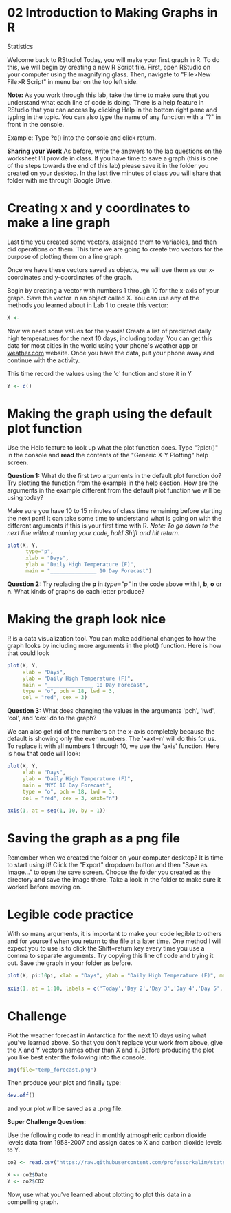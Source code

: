 02 Introduction to Making Graphs in R
================
Statistics

Welcome back to RStudio!
Today, you will make your first graph in R. To do this, we will begin by creating a new R Script file. First, open RStudio on your computer using the magnifying glass. Then, navigate to "File>New File>R Script" in menu bar on the top left side.

**Note:** As you work through this lab, take the time to make sure that you understand what each line of code is doing. There is a help feature in RStudio that you can access by clicking Help in the bottom right pane and typing in the topic. You can also type the name of any function with a "?" in front in the console. 


Example: Type ?c() into the console and click return.

**Sharing your Work** 
As before, write the answers to the lab questions on the worksheet I'll provide in class.  If you have time to save a graph (this is one of the steps towards the end of this lab) please save it in the folder you created on your desktop. In the last five minutes of class you will share that folder with me through Google Drive.

# Creating x and y coordinates to make a line graph

Last time you created some vectors, assigned them to variables, and then did operations on them. This time we are going to create two vectors for the purpose of plotting them on a line graph.

Once we have these vectors saved as objects, we will use them as our x-coordinates and y-coordinates of the graph.

Begin by creating a vector with numbers 1 through 10 for the x-axis of your graph. Save the vector in an object called X. You can use any of the methods you learned about in Lab 1 to create this vector:

```r
X <- 
```

Now we need some values for the y-axis! Create a list of predicted daily high temperatures for the next 10 days, including today. You can get this data for most cities in the world using your phone's weather app or <a href="https://weather.com/" target="_blank">weather.com</a>
website. Once you have the data, put your phone away and continue with the activity.

This time record the values using the 'c' function and store it in Y

```r
Y <- c()
```

# Making the graph using the default plot function

Use the Help feature to look up what the plot function does. Type "?plot()" in the console and **read** the contents of the "Generic X-Y Plotting" help screen.

**Question 1:** What do the first two arguments in the default plot function do? Try plotting the function from the example in the help section. How are the arguments in the example different from the default plot function we will be using today?

Make sure you have 10 to 15 minutes of class time remaining before starting the next part! It can take some time to understand what is going on with the different arguments if this is your first time with R. _Note: To go down to the next line without running your code, hold Shift and hit return._

``` r
plot(X, Y, 
      type="p",
      xlab = "Days", 
      ylab = "Daily High Temperature (F)", 
      main = "_______________ 10 Day Forecast")
```

**Question 2:** Try replacing the **p** in *type="p"* in the code above with **l**, **b**, **o** or **n**.  What kinds of graphs do each letter produce?


# Making the graph look nice

R is a data visualization tool. You can make additional changes to how the graph looks by including more arguments in the plot() function. Here is how that could look

``` r
plot(X, Y, 
     xlab = "Days", 
     ylab = "Daily High Temperature (F)", 
     main = "_______________ 10 Day Forecast", 
     type = "o", pch = 18, lwd = 3, 
     col = "red", cex = 3)
```

**Question 3:** What does changing the values in the arguments 'pch', 'lwd', 'col', and 'cex' do to the graph?

We can also get rid of the numbers on the x-axis completely because the default is showing only the even numbers. The 'xaxt=n' will do this for us. To replace it with all numbers 1 through 10, we use the 'axis' function. Here is how that code will look:

``` r
plot(X, Y, 
     xlab = "Days", 
     ylab = "Daily High Temperature (F)", 
     main = "NYC 10 Day Forecast", 
     type = "o", pch = 18, lwd = 3, 
     col = "red", cex = 3, xaxt="n")
          
axis(1, at = seq(1, 10, by = 1))
```

# Saving the graph as a png file

Remember when we created the folder on your computer desktop? It is time to start using it! Click the "Export" dropdown button and then "Save as Image..." to open the save screen. Choose the folder you created as the directory and save the image there. Take a look in the folder to make sure it worked before moving on.

# Legible code practice

With so many arguments, it is important to make your code legible to others and for yourself when you return to the file at a later time. One method I will expect you to use is to click the Shift+return key every time you use a comma to separate arguments. Try copying this line of code and trying it out. Save the graph in your folder as before.

``` r
plot(X, pi:10pi, xlab = "Days", ylab = "Daily High Temperature (F)", main = "Legible Code Practice", type = "o", pch = 18, lwd = 3, col = "red", cex = 3, xaxt="n")
        
axis(1, at = 1:10, labels = c('Today','Day 2','Day 3','Day 4','Day 5','Day 6','Day 7','Day 8','Day 9','Day 10'), las=2)
```

# Challenge
Plot the weather forecast in Antarctica for the next 10 days using what you've learned above. So that you don't replace your work from above, give the X and Y vectors names other than X and Y. Before producing the plot you like best enter the following into the console.

```r
png(file="temp_forecast.png")
```

Then produce your plot and finally type:

```r
dev.off()
```
and your plot will be saved as a .png file.

**Super Challenge Question:** 

Use the following code to read in monthly atmospheric carbon dioxide levels data from 1958-2007 and assign dates to X and carbon dioxide levels to Y.

```r
co2 <- read.csv("https://raw.githubusercontent.com/professorkalim/stats22-23/main/monthly_CO2.csv")

X <- co2$Date
Y <- co2$CO2
```

Now, use what you've learned about plotting to plot this data in a compelling graph.
